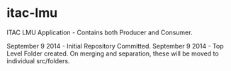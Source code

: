 itac-lmu
========

ITAC LMU Application - Contains both Producer and Consumer. 

September 9 2014 - Initial Repository Committed. 
September 9 2014 - Top Level Folder created. On merging and separation, these will be moved to individual src/folders.
